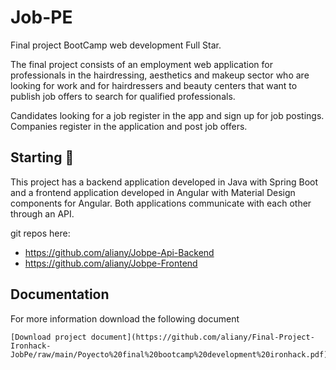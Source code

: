 

# Job-PE
Final project BootCamp web development Full Star.

The final project consists of an employment web application for professionals in the hairdressing, aesthetics and makeup sector who are looking for work and for hairdressers and beauty centers that want to publish job offers to search for qualified professionals.


Candidates looking for a job register in the app and sign up for job postings.
Companies register in the application and post job offers.


## Starting 🚀

This project has a backend application developed in Java with Spring Boot and a frontend application developed in Angular with Material Design components for Angular. Both applications communicate with each other through an API.

git repos here:

* https://github.com/aliany/Jobpe-Api-Backend
* https://github.com/aliany/Jobpe-Frontend

## Documentation
For more information download the following document

```
[Download project document](https://github.com/aliany/Final-Project-Ironhack-JobPe/raw/main/Poyecto%20final%20bootcamp%20development%20ironhack.pdf)
```
